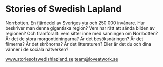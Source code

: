 Stories of Swedish Lapland
=======================

Norrbotten. En fjärdedel av Sveriges yta och 250 000 invånare. Hur beskriver man denna gigantiska region? Vem har rätt att sända bilden av regionen? Och framförallt: vem sitter inne med sanningen om Norrbotten? Är det de stora morgontidningarna? Är det besöksnäringen? Är det filmerna? Är det skrönorna? Är det litteraturen? Eller är det du och dina vänner i de sociala nätverken?

www.storiesofswedishlapland.se
team@loveatwork.se
